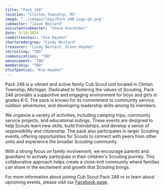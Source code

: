```yaml
---
title: "Pack 248"
location: "Clinton Township, MI"
image: "../images/logo/Pack 248 Logo-gh.png"
cubmaster: "Jason Bestard"
assistantcubmaster: "Steve Kaschimer"
date: 9/18/2024
committeechair: "Kim Hayden"
charteredorgrep: "Cindy Bestard"
treasurer: "Cindy Bestard, Glenn Hayden"
recruiting: "TBD"
communications: "TBD"
advancement: "TBD"
membership: "TBD"
chiefpontiac: "Kim Hayden"
---
```


Pack 248 is a vibrant and active family Cub Scout unit located in Clinton Township, Michigan. Dedicated to fostering the values of Scouting, Pack 248 provides a supportive and engaging environment for boys and girls in grades K-5. The pack is known for its commitment to community service, outdoor adventures, and developing leadership skills among its members.

We organize a variety of activities, including camping trips, community service projects, and educational outings. These events are designed to help Scouts learn new skills, build friendships, and develop a sense of responsibility and citizenship. The pack also participates in larger Scouting events, offering opportunities for Scouts to connect with peers from other units and experience the broader Scouting community.

With a strong focus on family involvement, we encourage parents and guardians to actively participate in their children's Scouting journey. This collaborative approach helps create a close-knit community where families can share in the excitement and growth that Scouting brings.

For more information about joining Cub Scout Pack 248 or to learn about upcoming events, please visit our [Facebook page](https://www.facebook.com/groups/Eriepack248/events/).